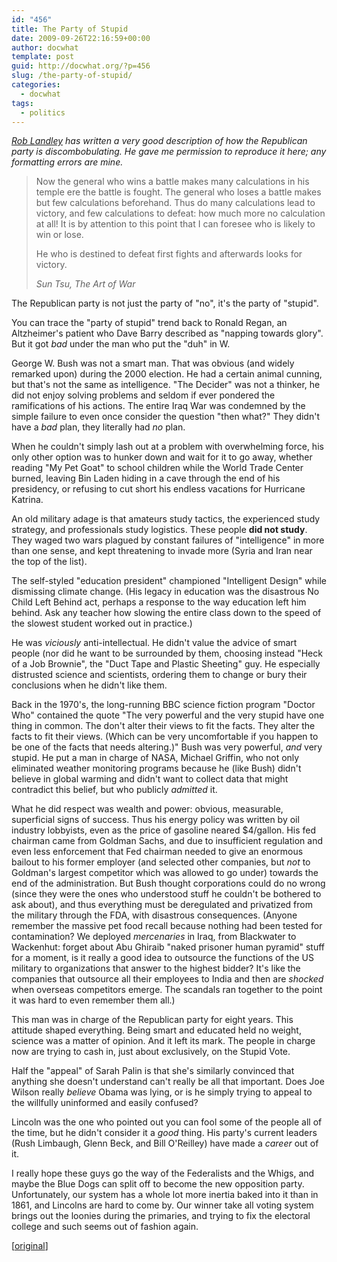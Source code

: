 ```yaml
---
id: "456"
title: The Party of Stupid
date: 2009-09-26T22:16:59+00:00
author: docwhat
template: post
guid: http://docwhat.org/?p=456
slug: /the-party-of-stupid/
categories:
  - docwhat
tags:
  - politics
---
```


_[Rob Landley](http://landley.net/) has written a very good description of how
the Republican party is discombobulating. He gave me permission to reproduce
it here; any formatting errors are mine._

> Now the general who wins a battle makes many calculations in his temple ere
> the battle is fought. The general who loses a battle makes but few
> calculations beforehand. Thus do many calculations lead to victory, and few
> calculations to defeat: how much more no calculation at all! It is by
> attention to this point that I can foresee who is likely to win or lose.
>
> He who is destined to defeat first fights and afterwards looks for victory.
>
> <cite>Sun Tsu, The Art of War</cite>

<!-- more -->The Republican party is not just the party of "no", it's the party of "stupid".

You can trace the "party of stupid" trend back to Ronald Regan, an
Altzheimer's patient who Dave Barry described as "napping towards glory". But
it got _bad_ under the man who put the "duh" in W.

George W. Bush was not a smart man. That was obvious (and widely remarked
upon) during the 2000 election. He had a certain animal cunning, but that's
not the same as intelligence. "The Decider" was not a thinker, he did not
enjoy solving problems and seldom if ever pondered the ramifications of his
actions. The entire Iraq War was condemned by the simple failure to even once
consider the question "then what?" They didn't have a _bad_ plan, they
literally had _no_ plan.

When he couldn't simply lash out at a problem with overwhelming force, his
only other option was to hunker down and wait for it to go away, whether
reading "My Pet Goat" to school children while the World Trade Center burned,
leaving Bin Laden hiding in a cave through the end of his presidency, or
refusing to cut short his endless vacations for Hurricane Katrina.

An old military adage is that amateurs study tactics, the experienced study
strategy, and professionals study logistics. These people **did not study**.
They waged two wars plagued by constant failures of "intelligence" in more
than one sense, and kept threatening to invade more (Syria and Iran near the
top of the list).

The self-styled "education president" championed "Intelligent Design" while
dismissing climate change. (His legacy in education was the disastrous No
Child Left Behind act, perhaps a response to the way education left him
behind. Ask any teacher how slowing the entire class down to the speed of the
slowest student worked out in practice.)

He was _viciously_ anti-intellectual. He didn't value the advice of smart
people (nor did he want to be surrounded by them, choosing instead "Heck of a
Job Brownie", the "Duct Tape and Plastic Sheeting" guy. He especially
distrusted science and scientists, ordering them to change or bury their
conclusions when he didn't like them.

Back in the 1970's, the long-running BBC science fiction program "Doctor Who"
contained the quote "The very powerful and the very stupid have one thing in
common. The don't alter their views to fit the facts. They alter the facts to
fit their views. (Which can be very uncomfortable if you happen to be one of
the facts that needs altering.)" Bush was very powerful, _and_ very stupid. He
put a man in charge of NASA, Michael Griffin, who not only eliminated weather
monitoring programs because he (like Bush) didn't believe in global warming
and didn't want to collect data that might contradict this belief, but who
publicly _admitted_ it.

What he did respect was wealth and power: obvious, measurable, superficial
signs of success. Thus his energy policy was written by oil industry
lobbyists, even as the price of gasoline neared $4/gallon. His fed chairman
came from Goldman Sachs, and due to insufficient regulation and even less
enforcement that Fed chairman needed to give an enormous bailout to his former
employer (and selected other companies, but _not_ to Goldman's largest
competitor which was allowed to go under) towards the end of the
administration. But Bush thought corporations could do no wrong (since they
were the ones who understood stuff he couldn't be bothered to ask about), and
thus everything must be deregulated and privatized from the military through
the FDA, with disastrous consequences. (Anyone remember the massive pet food
recall because nothing had been tested for contamination? We deployed
_mercenaries_ in Iraq, from Blackwater to Wackenhut: forget about Abu Ghiraib
"naked prisoner human pyramid" stuff for a moment, is it really a good idea to
outsource the functions of the US military to organizations that answer to the
highest bidder? It's like the companies that outsource all their employees to
India and then are _shocked_ when overseas competitors emerge. The scandals
ran together to the point it was hard to even remember them all.)

This man was in charge of the Republican party for eight years. This attitude
shaped everything. Being smart and educated held no weight, science was a
matter of opinion. And it left its mark. The people in charge now are trying
to cash in, just about exclusively, on the Stupid Vote.

Half the "appeal" of Sarah Palin is that she's similarly convinced that
anything she doesn't understand can't really be all that important. Does Joe
Wilson really _believe_ Obama was lying, or is he simply trying to appeal to
the willfully uninformed and easily confused?

Lincoln was the one who pointed out you can fool some of the people all of the
time, but he didn't consider it a _good_ thing. His party's current leaders
(Rush Limbaugh, Glenn Beck, and Bill O'Reilley) have made a _career_ out of
it.

I really hope these guys go the way of the Federalists and the Whigs, and
maybe the Blue Dogs can split off to become the new opposition party.
Unfortunately, our system has a whole lot more inertia baked into it than in
1861, and Lincolns are hard to come by. Our winner take all voting system
brings out the loonies during the primaries, and trying to fix the electoral
college and such seems out of fashion again.

\[[original](http://www.landley.net/notes.html#22-09-2009)\]
